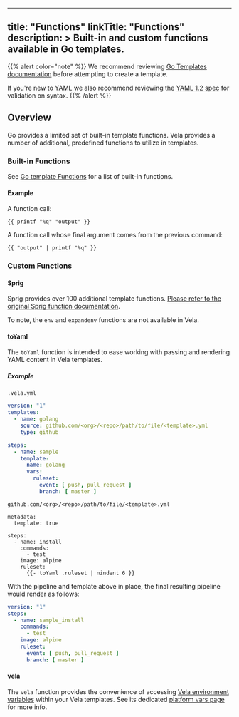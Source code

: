 
---
title: "Functions"
linkTitle: "Functions"
description: >
  Built-in and custom functions available in Go templates.
---

{{% alert color="note" %}}
We recommend reviewing [Go Templates documentation](https://golang.org/pkg/text/template/) before attempting to create a template.

If you're new to YAML we also recommend reviewing the [YAML 1.2 spec](https://yaml.org/spec/1.2/spec.html) for validation on syntax.
{{% /alert %}}

## Overview

Go provides a limited set of built-in template functions. Vela provides a number of additional, predefined functions to utilize in templates.

### Built-in Functions

See [Go template Functions](https://pkg.go.dev/text/template#hdr-Functions) for a list of built-in functions.

#### Example

A function call:
```go-text-template
{{ printf "%q" "output" }}
```

A function call whose final argument comes from the previous command:
```go-text-template
{{ "output" | printf "%q" }}
```

### Custom Functions

#### Sprig

Sprig provides over 100 additional template functions. [Please refer to the original Sprig function documentation](https://masterminds.github.io/sprig/).

To note, the `env` and `expandenv` functions are not available in Vela.

#### toYaml

The `toYaml` function is intended to ease working with passing and rendering YAML content in Vela templates.

##### Example

`.vela.yml`
```yaml
version: "1"
templates:
  - name: golang
    source: github.com/<org>/<repo>/path/to/file/<template>.yml
    type: github

steps:
  - name: sample
    template:
      name: golang
      vars:
        ruleset:
          event: [ push, pull_request ]
          branch: [ master ]
```

`github.com/<org>/<repo>/path/to/file/<template>.yml`
```go-text-template
metadata:
  template: true

steps:
  - name: install
    commands:
      - test
    image: alpine
    ruleset:
      {{- toYaml .ruleset | nindent 6 }}
```

With the pipeline and template above in place, the final resulting pipeline would render as follows:

```yaml
version: "1"
steps:
  - name: sample_install
    commands:
      - test
    image: alpine
    ruleset:
      event: [ push, pull_request ]
      branch: [ master ]
```

#### vela

The `vela` function provides the convenience of accessing [Vela environment variables](/docs/reference/environment/variables/) within your Vela templates. See its dedicated [platform vars page](/docs/templates/tutorials/go/vars_platform/) for more info.

